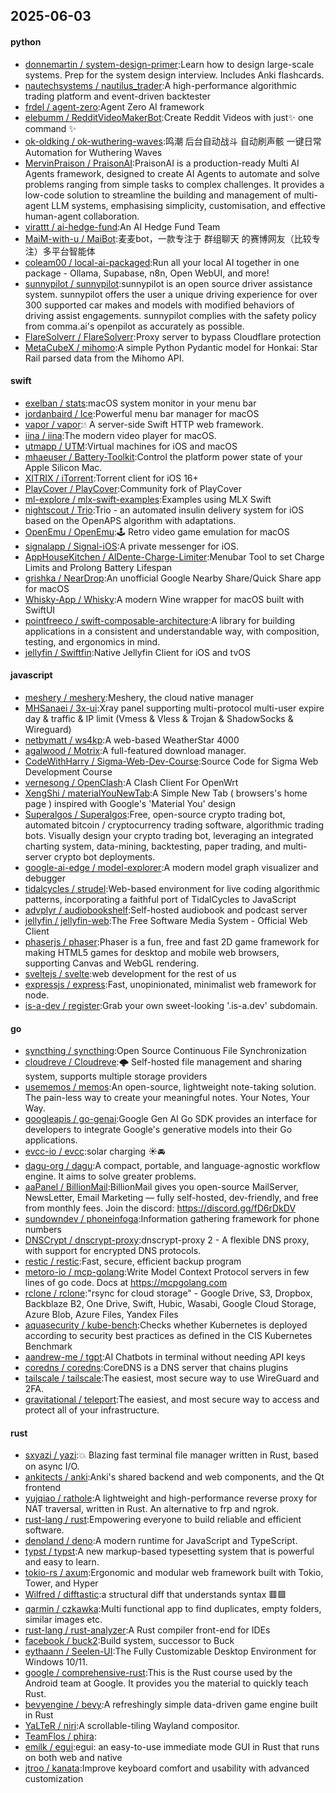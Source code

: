 ## 2025-06-03

#### python
* [donnemartin / system-design-primer](https://github.com/donnemartin/system-design-primer):Learn how to design large-scale systems. Prep for the system design interview. Includes Anki flashcards.
* [nautechsystems / nautilus_trader](https://github.com/nautechsystems/nautilus_trader):A high-performance algorithmic trading platform and event-driven backtester
* [frdel / agent-zero](https://github.com/frdel/agent-zero):Agent Zero AI framework
* [elebumm / RedditVideoMakerBot](https://github.com/elebumm/RedditVideoMakerBot):Create Reddit Videos with just✨ one command ✨
* [ok-oldking / ok-wuthering-waves](https://github.com/ok-oldking/ok-wuthering-waves):鸣潮 后台自动战斗 自动刷声骸 一键日常 Automation for Wuthering Waves
* [MervinPraison / PraisonAI](https://github.com/MervinPraison/PraisonAI):PraisonAI is a production-ready Multi AI Agents framework, designed to create AI Agents to automate and solve problems ranging from simple tasks to complex challenges. It provides a low-code solution to streamline the building and management of multi-agent LLM systems, emphasising simplicity, customisation, and effective human-agent collaboration.
* [virattt / ai-hedge-fund](https://github.com/virattt/ai-hedge-fund):An AI Hedge Fund Team
* [MaiM-with-u / MaiBot](https://github.com/MaiM-with-u/MaiBot):麦麦bot，一款专注于 群组聊天 的赛博网友（比较专注）多平台智能体
* [coleam00 / local-ai-packaged](https://github.com/coleam00/local-ai-packaged):Run all your local AI together in one package - Ollama, Supabase, n8n, Open WebUI, and more!
* [sunnypilot / sunnypilot](https://github.com/sunnypilot/sunnypilot):sunnypilot is an open source driver assistance system. sunnypilot offers the user a unique driving experience for over 300 supported car makes and models with modified behaviors of driving assist engagements. sunnypilot complies with the safety policy from comma.ai's openpilot as accurately as possible.
* [FlareSolverr / FlareSolverr](https://github.com/FlareSolverr/FlareSolverr):Proxy server to bypass Cloudflare protection
* [MetaCubeX / mihomo](https://github.com/MetaCubeX/mihomo):A simple Python Pydantic model for Honkai: Star Rail parsed data from the Mihomo API.

#### swift
* [exelban / stats](https://github.com/exelban/stats):macOS system monitor in your menu bar
* [jordanbaird / Ice](https://github.com/jordanbaird/Ice):Powerful menu bar manager for macOS
* [vapor / vapor](https://github.com/vapor/vapor):💧 A server-side Swift HTTP web framework.
* [iina / iina](https://github.com/iina/iina):The modern video player for macOS.
* [utmapp / UTM](https://github.com/utmapp/UTM):Virtual machines for iOS and macOS
* [mhaeuser / Battery-Toolkit](https://github.com/mhaeuser/Battery-Toolkit):Control the platform power state of your Apple Silicon Mac.
* [XITRIX / iTorrent](https://github.com/XITRIX/iTorrent):Torrent client for iOS 16+
* [PlayCover / PlayCover](https://github.com/PlayCover/PlayCover):Community fork of PlayCover
* [ml-explore / mlx-swift-examples](https://github.com/ml-explore/mlx-swift-examples):Examples using MLX Swift
* [nightscout / Trio](https://github.com/nightscout/Trio):Trio - an automated insulin delivery system for iOS based on the OpenAPS algorithm with adaptations.
* [OpenEmu / OpenEmu](https://github.com/OpenEmu/OpenEmu):🕹 Retro video game emulation for macOS
* [signalapp / Signal-iOS](https://github.com/signalapp/Signal-iOS):A private messenger for iOS.
* [AppHouseKitchen / AlDente-Charge-Limiter](https://github.com/AppHouseKitchen/AlDente-Charge-Limiter):Menubar Tool to set Charge Limits and Prolong Battery Lifespan
* [grishka / NearDrop](https://github.com/grishka/NearDrop):An unofficial Google Nearby Share/Quick Share app for macOS
* [Whisky-App / Whisky](https://github.com/Whisky-App/Whisky):A modern Wine wrapper for macOS built with SwiftUI
* [pointfreeco / swift-composable-architecture](https://github.com/pointfreeco/swift-composable-architecture):A library for building applications in a consistent and understandable way, with composition, testing, and ergonomics in mind.
* [jellyfin / Swiftfin](https://github.com/jellyfin/Swiftfin):Native Jellyfin Client for iOS and tvOS

#### javascript
* [meshery / meshery](https://github.com/meshery/meshery):Meshery, the cloud native manager
* [MHSanaei / 3x-ui](https://github.com/MHSanaei/3x-ui):Xray panel supporting multi-protocol multi-user expire day & traffic & IP limit (Vmess & Vless & Trojan & ShadowSocks & Wireguard)
* [netbymatt / ws4kp](https://github.com/netbymatt/ws4kp):A web-based WeatherStar 4000
* [agalwood / Motrix](https://github.com/agalwood/Motrix):A full-featured download manager.
* [CodeWithHarry / Sigma-Web-Dev-Course](https://github.com/CodeWithHarry/Sigma-Web-Dev-Course):Source Code for Sigma Web Development Course
* [vernesong / OpenClash](https://github.com/vernesong/OpenClash):A Clash Client For OpenWrt
* [XengShi / materialYouNewTab](https://github.com/XengShi/materialYouNewTab):A Simple New Tab ( browsers's home page ) inspired with Google's 'Material You' design
* [Superalgos / Superalgos](https://github.com/Superalgos/Superalgos):Free, open-source crypto trading bot, automated bitcoin / cryptocurrency trading software, algorithmic trading bots. Visually design your crypto trading bot, leveraging an integrated charting system, data-mining, backtesting, paper trading, and multi-server crypto bot deployments.
* [google-ai-edge / model-explorer](https://github.com/google-ai-edge/model-explorer):A modern model graph visualizer and debugger
* [tidalcycles / strudel](https://github.com/tidalcycles/strudel):Web-based environment for live coding algorithmic patterns, incorporating a faithful port of TidalCycles to JavaScript
* [advplyr / audiobookshelf](https://github.com/advplyr/audiobookshelf):Self-hosted audiobook and podcast server
* [jellyfin / jellyfin-web](https://github.com/jellyfin/jellyfin-web):The Free Software Media System - Official Web Client
* [phaserjs / phaser](https://github.com/phaserjs/phaser):Phaser is a fun, free and fast 2D game framework for making HTML5 games for desktop and mobile web browsers, supporting Canvas and WebGL rendering.
* [sveltejs / svelte](https://github.com/sveltejs/svelte):web development for the rest of us
* [expressjs / express](https://github.com/expressjs/express):Fast, unopinionated, minimalist web framework for node.
* [is-a-dev / register](https://github.com/is-a-dev/register):Grab your own sweet-looking '.is-a.dev' subdomain.

#### go
* [syncthing / syncthing](https://github.com/syncthing/syncthing):Open Source Continuous File Synchronization
* [cloudreve / Cloudreve](https://github.com/cloudreve/Cloudreve):🌩 Self-hosted file management and sharing system, supports multiple storage providers
* [usememos / memos](https://github.com/usememos/memos):An open-source, lightweight note-taking solution. The pain-less way to create your meaningful notes. Your Notes, Your Way.
* [googleapis / go-genai](https://github.com/googleapis/go-genai):Google Gen AI Go SDK provides an interface for developers to integrate Google's generative models into their Go applications.
* [evcc-io / evcc](https://github.com/evcc-io/evcc):solar charging ☀️🚘
* [dagu-org / dagu](https://github.com/dagu-org/dagu):A compact, portable, and language-agnostic workflow engine. It aims to solve greater problems.
* [aaPanel / BillionMail](https://github.com/aaPanel/BillionMail):BillionMail gives you open-source MailServer, NewsLetter, Email Marketing — fully self-hosted, dev-friendly, and free from monthly fees. Join the discord: https://discord.gg/fD6rDkDV
* [sundowndev / phoneinfoga](https://github.com/sundowndev/phoneinfoga):Information gathering framework for phone numbers
* [DNSCrypt / dnscrypt-proxy](https://github.com/DNSCrypt/dnscrypt-proxy):dnscrypt-proxy 2 - A flexible DNS proxy, with support for encrypted DNS protocols.
* [restic / restic](https://github.com/restic/restic):Fast, secure, efficient backup program
* [metoro-io / mcp-golang](https://github.com/metoro-io/mcp-golang):Write Model Context Protocol servers in few lines of go code. Docs at https://mcpgolang.com
* [rclone / rclone](https://github.com/rclone/rclone):"rsync for cloud storage" - Google Drive, S3, Dropbox, Backblaze B2, One Drive, Swift, Hubic, Wasabi, Google Cloud Storage, Azure Blob, Azure Files, Yandex Files
* [aquasecurity / kube-bench](https://github.com/aquasecurity/kube-bench):Checks whether Kubernetes is deployed according to security best practices as defined in the CIS Kubernetes Benchmark
* [aandrew-me / tgpt](https://github.com/aandrew-me/tgpt):AI Chatbots in terminal without needing API keys
* [coredns / coredns](https://github.com/coredns/coredns):CoreDNS is a DNS server that chains plugins
* [tailscale / tailscale](https://github.com/tailscale/tailscale):The easiest, most secure way to use WireGuard and 2FA.
* [gravitational / teleport](https://github.com/gravitational/teleport):The easiest, and most secure way to access and protect all of your infrastructure.

#### rust
* [sxyazi / yazi](https://github.com/sxyazi/yazi):💥 Blazing fast terminal file manager written in Rust, based on async I/O.
* [ankitects / anki](https://github.com/ankitects/anki):Anki's shared backend and web components, and the Qt frontend
* [yujqiao / rathole](https://github.com/yujqiao/rathole):A lightweight and high-performance reverse proxy for NAT traversal, written in Rust. An alternative to frp and ngrok.
* [rust-lang / rust](https://github.com/rust-lang/rust):Empowering everyone to build reliable and efficient software.
* [denoland / deno](https://github.com/denoland/deno):A modern runtime for JavaScript and TypeScript.
* [typst / typst](https://github.com/typst/typst):A new markup-based typesetting system that is powerful and easy to learn.
* [tokio-rs / axum](https://github.com/tokio-rs/axum):Ergonomic and modular web framework built with Tokio, Tower, and Hyper
* [Wilfred / difftastic](https://github.com/Wilfred/difftastic):a structural diff that understands syntax 🟥🟩
* [qarmin / czkawka](https://github.com/qarmin/czkawka):Multi functional app to find duplicates, empty folders, similar images etc.
* [rust-lang / rust-analyzer](https://github.com/rust-lang/rust-analyzer):A Rust compiler front-end for IDEs
* [facebook / buck2](https://github.com/facebook/buck2):Build system, successor to Buck
* [eythaann / Seelen-UI](https://github.com/eythaann/Seelen-UI):The Fully Customizable Desktop Environment for Windows 10/11.
* [google / comprehensive-rust](https://github.com/google/comprehensive-rust):This is the Rust course used by the Android team at Google. It provides you the material to quickly teach Rust.
* [bevyengine / bevy](https://github.com/bevyengine/bevy):A refreshingly simple data-driven game engine built in Rust
* [YaLTeR / niri](https://github.com/YaLTeR/niri):A scrollable-tiling Wayland compositor.
* [TeamFlos / phira](https://github.com/TeamFlos/phira):
* [emilk / egui](https://github.com/emilk/egui):egui: an easy-to-use immediate mode GUI in Rust that runs on both web and native
* [jtroo / kanata](https://github.com/jtroo/kanata):Improve keyboard comfort and usability with advanced customization
